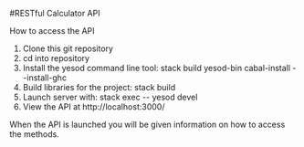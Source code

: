 #RESTful Calculator API

How to access the API

1. Clone this git repository
2. cd into repository
2. Install the yesod command line tool: stack build yesod-bin cabal-install --install-ghc
3. Build libraries for the project: stack build
4. Launch server with: stack exec -- yesod devel
5. View the API at http://localhost:3000/

When the API is launched you will be given information on how to access the methods.
